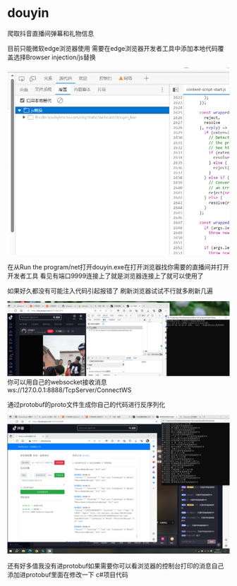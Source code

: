 # douyin
爬取抖音直播间弹幕和礼物信息

目前只能微软edge浏览器使用 需要在edge浏览器开发者工具中添加本地代码覆盖选择Browser injection/js替换


![image](image/tihuan.png)

在从Run the program/net打开douyin.exe在打开浏览器找你需要的直播间并打开开发者工具 看见有端口9999连接上了就是浏览器连接上了就可以使用了

如果好久都没有可能注入代码引起报错了 刷新浏览器试试不行就多刷新几遍

![image](image/lianjie.png)
你可以用自己的websocket接收消息 ws://127.0.0.1:8888/TcpServer/ConnectWS

通过protobuf的proto文件生成你自己的代码进行反序列化

![image](image/shiyon.png)

还有好多值我没有进protobuf如果需要你可以看浏览器的控制台打印的消息自己添加进protobuf里面在修改一下 c#项目代码


